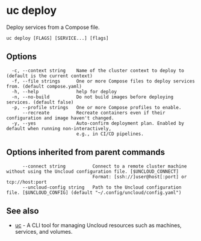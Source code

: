 # uc deploy

Deploy services from a Compose file.

```
uc deploy [FLAGS] [SERVICE...] [flags]
```

## Options

```
  -c, --context string    Name of the cluster context to deploy to (default is the current context)
  -f, --file strings      One or more Compose files to deploy services from. (default compose.yaml)
  -h, --help              help for deploy
  -n, --no-build          Do not build images before deploying services. (default false)
  -p, --profile strings   One or more Compose profiles to enable.
      --recreate          Recreate containers even if their configuration and image haven't changed.
  -y, --yes               Auto-confirm deployment plan. Enabled by default when running non-interactively,
                          e.g., in CI/CD pipelines.
```

## Options inherited from parent commands

```
      --connect string          Connect to a remote cluster machine without using the Uncloud configuration file. [$UNCLOUD_CONNECT]
                                Format: [ssh://]user@host[:port] or tcp://host:port
      --uncloud-config string   Path to the Uncloud configuration file. [$UNCLOUD_CONFIG] (default "~/.config/uncloud/config.yaml")
```

## See also

* [uc](uc.md)	 - A CLI tool for managing Uncloud resources such as machines, services, and volumes.

